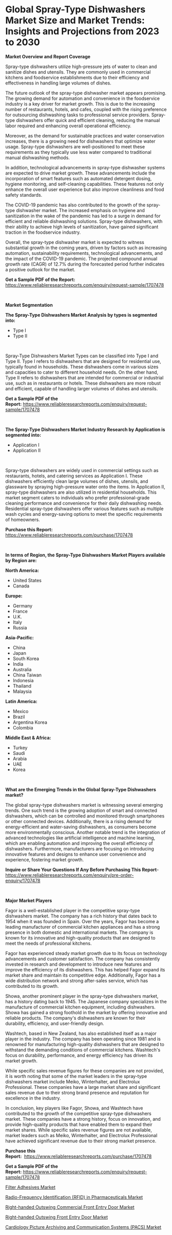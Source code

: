 <p><h1>Global Spray-Type Dishwashers Market Size and Market Trends: Insights and Projections from 2023 to 2030</h1></p><p><strong>Market Overview and Report Coverage</strong></p>
<p><p>Spray-type dishwashers utilize high-pressure jets of water to clean and sanitize dishes and utensils. They are commonly used in commercial kitchens and foodservice establishments due to their efficiency and effectiveness in handling large volumes of dishes.</p><p>The future outlook of the spray-type dishwasher market appears promising. The growing demand for automation and convenience in the foodservice industry is a key driver for market growth. This is due to the increasing number of restaurants, hotels, and cafes, coupled with the rising preference for outsourcing dishwashing tasks to professional service providers. Spray-type dishwashers offer quick and efficient cleaning, reducing the manual labor required and enhancing overall operational efficiency.</p><p>Moreover, as the demand for sustainable practices and water conservation increases, there is a growing need for dishwashers that optimize water usage. Spray-type dishwashers are well-positioned to meet these requirements as they typically use less water compared to traditional manual dishwashing methods.</p><p>In addition, technological advancements in spray-type dishwasher systems are expected to drive market growth. These advancements include the incorporation of smart features such as automated detergent dosing, hygiene monitoring, and self-cleaning capabilities. These features not only enhance the overall user experience but also improve cleanliness and food safety standards.</p><p>The COVID-19 pandemic has also contributed to the growth of the spray-type dishwasher market. The increased emphasis on hygiene and sanitization in the wake of the pandemic has led to a surge in demand for efficient and reliable dishwashing solutions. Spray-type dishwashers, with their ability to achieve high levels of sanitization, have gained significant traction in the foodservice industry.</p><p>Overall, the spray-type dishwasher market is expected to witness substantial growth in the coming years, driven by factors such as increasing automation, sustainability requirements, technological advancements, and the impact of the COVID-19 pandemic. The projected compound annual growth rate (CAGR) of 12.7% during the forecasted period further indicates a positive outlook for the market.</p></p>
<p><strong>Get a Sample PDF of the Report:</strong> <a href="https://www.reliableresearchreports.com/enquiry/request-sample/1707478">https://www.reliableresearchreports.com/enquiry/request-sample/1707478</a></p>
<p>&nbsp;</p>
<p><strong>Market Segmentation</strong></p>
<p><strong>The Spray-Type Dishwashers Market Analysis by types is segmented into:</strong></p>
<p><ul><li>Type I</li><li>Type II</li></ul></p>
<p>&nbsp;</p>
<p><p>Spray-Type Dishwashers Market Types can be classified into Type I and Type II. Type I refers to dishwashers that are designed for residential use, typically found in households. These dishwashers come in various sizes and capacities to cater to different household needs. On the other hand, Type II refers to dishwashers that are intended for commercial or industrial use, such as in restaurants or hotels. These dishwashers are more robust and efficient, capable of handling larger volumes of dishes and utensils.</p></p>
<p><strong>Get a Sample PDF of the Report:</strong>&nbsp;<a href="https://www.reliableresearchreports.com/enquiry/request-sample/1707478">https://www.reliableresearchreports.com/enquiry/request-sample/1707478</a></p>
<p>&nbsp;</p>
<p><strong>The Spray-Type Dishwashers Market Industry Research by Application is segmented into:</strong></p>
<p><ul><li>Application I</li><li>Application II</li></ul></p>
<p>&nbsp;</p>
<p><p>Spray-type dishwashers are widely used in commercial settings such as restaurants, hotels, and catering services as Application I. These dishwashers efficiently clean large volumes of dishes, utensils, and glassware by spraying high-pressure water onto the items. In Application II, spray-type dishwashers are also utilized in residential households. This market segment caters to individuals who prefer professional-grade cleaning performance and convenience for their daily dishwashing needs. Residential spray-type dishwashers offer various features such as multiple wash cycles and energy-saving options to meet the specific requirements of homeowners.</p></p>
<p><strong>Purchase this Report:</strong>&nbsp; <a href="https://www.reliableresearchreports.com/purchase/1707478">https://www.reliableresearchreports.com/purchase/1707478</a></p>
<p>&nbsp;</p>
<p><strong>In terms of Region, the Spray-Type Dishwashers Market Players available by Region are:</strong></p>
<p>
    <p> <strong> North America: </strong>
        <ul>
            <li>United States</li>
            <li>Canada</li>
        </ul>
        </p> 
    <p> <strong> Europe: </strong>
        <ul>
            <li>Germany</li>
            <li>France</li>
            <li>U.K.</li>
            <li>Italy</li>
            <li>Russia</li>
        </ul>
        </p> 
    <p> <strong> Asia-Pacific: </strong>
        <ul>
            <li>China</li>
            <li>Japan</li>
            <li>South Korea</li>
            <li>India</li>
            <li>Australia</li>
            <li>China Taiwan</li>
            <li>Indonesia</li>
            <li>Thailand</li>
            <li>Malaysia</li>
        </ul>
        </p> 
    <p> <strong> Latin America: </strong>
        <ul>
            <li>Mexico</li>
            <li>Brazil</li>
            <li>Argentina Korea</li>
            <li>Colombia</li>
        </ul>
        </p> 
    <p> <strong> Middle East & Africa: </strong>
        <ul>
            <li>Turkey</li>
            <li>Saudi</li>
            <li>Arabia</li>
            <li>UAE</li>
            <li>Korea</li>
        </ul>
    </p>
    </p>
<p>&nbsp;</p>
<p><strong>What are the Emerging Trends in the Global Spray-Type Dishwashers market?</strong></p>
<p><p>The global spray-type dishwashers market is witnessing several emerging trends. One such trend is the growing adoption of smart and connected dishwashers, which can be controlled and monitored through smartphones or other connected devices. Additionally, there is a rising demand for energy-efficient and water-saving dishwashers, as consumers become more environmentally conscious. Another notable trend is the integration of advanced technologies like artificial intelligence and machine learning, which are enabling automation and improving the overall efficiency of dishwashers. Furthermore, manufacturers are focusing on introducing innovative features and designs to enhance user convenience and experience, fostering market growth.</p></p>
<p><strong>Inquire or Share Your Questions If Any Before Purchasing This Report</strong>- <a href="https://www.reliableresearchreports.com/enquiry/pre-order-enquiry/1707478">https://www.reliableresearchreports.com/enquiry/pre-order-enquiry/1707478</a></p>
<p>&nbsp;</p>
<p><strong>Major Market Players</strong></p>
<p><p>Fagor is a well-established player in the competitive spray-type dishwashers market. The company has a rich history that dates back to 1954 when it was founded in Spain. Over the years, Fagor has become a leading manufacturer of commercial kitchen appliances and has a strong presence in both domestic and international markets. The company is known for its innovative and high-quality products that are designed to meet the needs of professional kitchens.</p><p>Fagor has experienced steady market growth due to its focus on technology advancements and customer satisfaction. The company has consistently invested in research and development to introduce new features and improve the efficiency of its dishwashers. This has helped Fagor expand its market share and maintain its competitive edge. Additionally, Fagor has a wide distribution network and strong after-sales service, which has contributed to its growth.</p><p>Showa, another prominent player in the spray-type dishwashers market, has a history dating back to 1945. The Japanese company specializes in the manufacture of commercial kitchen equipment, including dishwashers. Showa has gained a strong foothold in the market by offering innovative and reliable products. The company's dishwashers are known for their durability, efficiency, and user-friendly design.</p><p>Washtech, based in New Zealand, has also established itself as a major player in the industry. The company has been operating since 1981 and is renowned for manufacturing high-quality dishwashers that are designed to withstand the demanding conditions of commercial kitchens. Washtech's focus on durability, performance, and energy efficiency has driven its market growth.</p><p>While specific sales revenue figures for these companies are not provided, it is worth noting that some of the market leaders in the spray-type dishwashers market include Meiko, Winterhalter, and Electrolux Professional. These companies have a large market share and significant sales revenue due to their strong brand presence and reputation for excellence in the industry.</p><p>In conclusion, key players like Fagor, Showa, and Washtech have contributed to the growth of the competitive spray-type dishwashers market. These companies have a strong history, focus on innovation, and provide high-quality products that have enabled them to expand their market shares. While specific sales revenue figures are not available, market leaders such as Meiko, Winterhalter, and Electrolux Professional have achieved significant revenue due to their strong market presence.</p></p>
<p><strong>Purchase this Report:</strong>&nbsp;&nbsp;<a href="https://www.reliableresearchreports.com/purchase/1707478">https://www.reliableresearchreports.com/purchase/1707478</a></p>
<p></p>
<p><strong>Get a Sample PDF of the Report:</strong>&nbsp;<a href="https://www.reliableresearchreports.com/enquiry/request-sample/1707478">https://www.reliableresearchreports.com/enquiry/request-sample/1707478</a></p>
<p><p><a href="https://github.com/tamvrosiya/Market-Research-Report-List-1/blob/main/filter-adhesives-market.md">Filter Adhesives Market</a></p><p><a href="https://www.linkedin.com/pulse/radio-frequency-identification-rfid-pharmaceuticals-market-dmr6e/">Radio-Frequency Identification (RFID) in Pharmaceuticals Market</a></p><p><a href="https://medium.com/@dioncollins8227/right-handed-outswing-commercial-front-entry-door-market-furnishes-information-on-market-share-6ec77662ea63">Right-handed Outswing Commercial Front Entry Door Market</a></p><p><a href="https://medium.com/@entelabrahimi1961/right-handed-outswing-front-entry-door-market-competitive-analysis-market-trends-and-forecast-to-b0e4eaee24ae">Right-handed Outswing Front Entry Door Market</a></p><p><a href="https://www.linkedin.com/pulse/cardiology-picture-archiving-communication-systems-pacs-a5hhe/">Cardiology Picture Archiving and Communication Systems (PACS) Market</a></p></p>